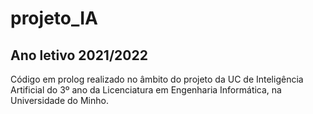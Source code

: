 # projeto_IA
## Ano letivo 2021/2022

Código em prolog realizado no âmbito do projeto da UC de Inteligência Artificial do 3º ano da Licenciatura em Engenharia Informática, na Universidade do Minho. 
